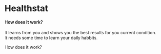 # Healthstat
#### How does it work?
It learns from you and shows you the best results for you current condition. It needs some time to learn your daily habbits.


How does it work?

